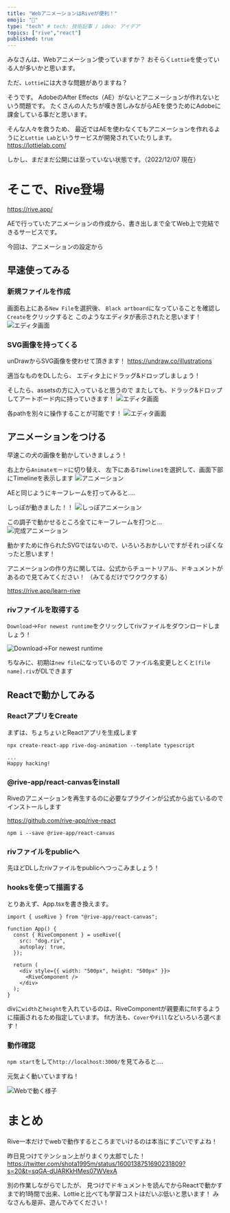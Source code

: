 ```yaml
---
title: "WebアニメーションはRiveが便利！"
emoji: "🎥"
type: "tech" # tech: 技術記事 / idea: アイデア
topics: ["rive","react"]
published: true
---
```


みなさんは、Webアニメーション使っていますか？
おそらく`Lottie`を使っている人が多いかと思います。

ただ、`Lottie`には大きな問題がありますね？

そうです。
AdobeのAfter Effects（AE）がないとアニメーションが作れないという問題です。
たくさんの人たちが嘆き苦しみながらAEを使うためにAdobeに課金している事だと思います。

そんな人々を救うため、
最近ではAEを使わなくてもアニメーションを作れるようにと`Lottie Lab`というサービスが開発されていたりします。
https://lottielab.com/

しかし、まだまだ公開には至っていない状態です。（2022/12/07 現在）

# そこで、Rive登場

https://rive.app/

AEで行っていたアニメーションの作成から、書き出しまで全てWeb上で完結できるサービスです。

今回は、アニメーションの設定から

## 早速使ってみる

### 新規ファイルを作成

画面右上にある`New File`を選択後、
`Black artboard`になっていることを確認し`Create`をクリックすると
このようなエディタが表示されたと思います！
![エディタ画面](/images/shota1995m-rive-app/editor.png)

### SVG画像を持ってくる

unDrawからSVG画像を使わせて頂きます！
https://undraw.co/illustrations

適当なものをDLしたら、
エディタ上にドラッグ&ドロップしましょう！

そしたら、assetsの方に入っていると思うので
またしても、ドラック&ドロップしてアートボード内に持っていきます！
![エディタ画面](/images/shota1995m-rive-app/dnd.png)

各pathを別々に操作することが可能です！
![エディタ画面](/images/shota1995m-rive-app/1.png)

## アニメーションをつける

早速この犬の画像を動かしていきましょう！

右上から`Animateモード`に切り替え、
左下にある`Timeline1`を選択して、画面下部にTimelineを表示します
![アニメーション](/images/shota1995m-rive-app/animate.png)


AEと同じようにキーフレームを打ってみると....

しっぽが動きました！！
![しっぽアニメーション](/images/shota1995m-rive-app/tail_animate.png)

この調子で動かせるところ全てにキーフレームを打つと...
![完成アニメーション](/images/shota1995m-rive-app/all_animate.png)

動かすために作られたSVGではないので、いろいろおかしいですがそれっぽくなったと思います！

アニメーションの作り方に関しては、公式からチュートリアル、ドキュメントがあるので見てみてください！
（みてるだけでワクワクする）

https://rive.app/learn-rive

### rivファイルを取得する

`Download`→`For newest runtime`をクリックしてrivファイルをダウンロードしましょう！

![Download→For newest runtime](/images/shota1995m-rive-app/download.png)

ちなみに、初期は`new file`になっているので
ファイル名変更しとくと`[file name].riv`がDLできます

## Reactで動かしてみる

### ReactアプリをCreate

まずは、ちょちょいとReactアプリを生成します

```shell
npx create-react-app rive-dog-animation --template typescript

...
Happy hacking!
```

### @rive-app/react-canvasをinstall

Riveのアニメーションを再生するのに必要なプラグインが公式から出ているのでインストールします

https://github.com/rive-app/rive-react

```shell
npm i --save @rive-app/react-canvas
```

### rivファイルをpublicへ
先ほどDLしたrivファイルをpublicへつっこみましょう！

### hooksを使って描画する

とりあえず、App.tsxを書き換えます。

```typescript:src/App.tsx
import { useRive } from "@rive-app/react-canvas";

function App() {
  const { RiveComponent } = useRive({
    src: "dog.riv",
    autoplay: true,
  });

  return (
    <div style={{ width: "500px", height: "500px" }}>
      <RiveComponent />
    </div>
  );
}
```

divに`width`と`height`を入れているのは、RiveComponentが親要素にfitするように描画されるため指定しています。
fit方法も、`Cover`や`Fill`などいろいろ選べます！

### 動作確認

`npm start`をして`http://localhost:3000/`を見てみると....

元気よく動いていますね！

![Webで動く様子](/images/shota1995m-rive-app/web_animation.png)


# まとめ
Rive一本だけでwebで動作するところまでいけるのは本当にすごいですよね！

昨日見つけてテンション上がりまくり太郎でした！
https://twitter.com/shota1995m/status/1600138751690231809?s=20&t=sqGA-dUARKkHMes07WVexA

別の作業しながらでしたが、
見つけでドキュメントを読んでからReactで動かすまで約1時間で出来、Lottieと比べても学習コストはだいぶ低いと思います！
みなさんも是非、遊んでみてください！
